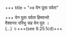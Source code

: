 +++
title = "०७ येन पूताः पर्वता"

+++
येन पूताः पर्वता हिमवन्तो  
वैश्वानरः परिभूः सह येन पूतः ।  
(…) ॥ +++(see 9.25.1cd)+++